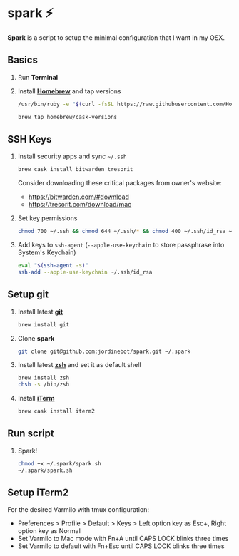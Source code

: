 # spark ⚡️
**Spark** is a script to setup the minimal configuration that I want in my OSX.

## Basics

1. Run **Terminal**

1. Install **[Homebrew](https://brew.sh)** and tap versions

    ```sh
    /usr/bin/ruby -e "$(curl -fsSL https://raw.githubusercontent.com/Homebrew/install/master/install)"
    
    brew tap homebrew/cask-versions
    ```

## SSH Keys

1. Install security apps and sync `~/.ssh`

    ```sh
    brew cask install bitwarden tresorit
    ```

    Consider downloading these critical packages from owner's website:

    * https://bitwarden.com/#download
    * https://tresorit.com/download/mac


1. Set key permissions

    ```sh
    chmod 700 ~/.ssh && chmod 644 ~/.ssh/* && chmod 400 ~/.ssh/id_rsa ~/.ssh/*.pem
    ```

1. Add keys to `ssh-agent` (`--apple-use-keychain` to store passphrase into System's Keychain)

    ```sh
    eval "$(ssh-agent -s)"
    ssh-add --apple-use-keychain ~/.ssh/id_rsa
    ```

## Setup git
1. Install latest **[git](https://git-scm.com/)**

    ```sh
    brew install git
    ```

1. Clone **spark**

    ```sh
    git clone git@github.com:jordinebot/spark.git ~/.spark
    ```

1. Install latest **[zsh](http://zsh.sourceforge.net)** and set it as default shell

    ```sh
    brew install zsh
    chsh -s /bin/zsh
    ```

1. Install **[iTerm](https://iterm2.com/)**

    ```sh
    brew cask install iterm2
    ```

## Run script
1. Spark!

    ```sh
    chmod +x ~/.spark/spark.sh
    ~/.spark/spark.sh
    ```

## Setup iTerm2
For the desired Varmilo with tmux configuration:
- Preferences > Profile > Default > Keys > Left option key as Esc+, Right option key as Normal
- Set Varmilo to Mac mode with Fn+A until CAPS LOCK blinks three times
- Set Varmilo to default with Fn+Esc until CAPS LOCK blinks three times
